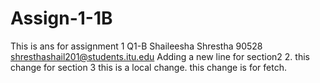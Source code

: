 # Assign-1-1B
This is ans for assignment 1 Q1-B
Shaileesha Shrestha
90528
shresthashail201@students.itu.edu
Adding a new line for section2 2.
this change for section 3
this is a local change.
this change is for fetch.

